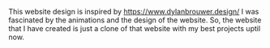 This website design is inspired by https://www.dylanbrouwer.design/
I was fascinated by the animations and the design of the website.
So, the website that I have created is just a clone of that website
with my best projects uptil now.
